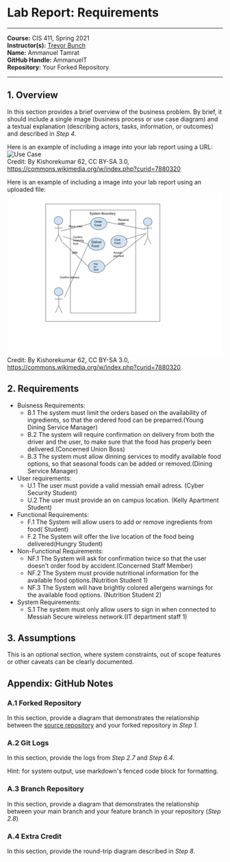 # Lab Report: Requirements
___
**Course:** CIS 411, Spring 2021  
**Instructor(s):** [Trevor Bunch](https://github.com/trevordbunch)  
**Name:** Ammanuel Tamrat  
**GitHub Handle:** AmmanuelT  
**Repository:** Your Forked Repository  
___

## 1. Overview
In this section provides a brief overview of the business problem.  By brief, it should include a single image (business process or use case diagram) and a textual explanation (describing actors, tasks, information, or outcomes) and described in *Step 4*.

Here is an example of including a image into your lab report using a URL:  
![Use Case](https://commons.wikimedia.org/wiki/File:Use_case_restaurant_model.svg#/media/File:Use_case_restaurant_model.svg)  
Credit: By Kishorekumar 62, CC BY-SA 3.0, https://commons.wikimedia.org/w/index.php?curid=7880320

Here is an example of including a image into your lab report using an uploaded file:  
![Use Case Diagram](/assets/useCase.svg)  
Credit: By Kishorekumar 62, CC BY-SA 3.0, https://commons.wikimedia.org/w/index.php?curid=7880320

## 2. Requirements
- Buisness Requirements:
    - B.1 The system must limit the orders based on the availability of ingredients, so that the ordered food can be preparred.(Young Dining Service Manager)
    - B.2 The system will require confirmation on delivery from both the driver and the user, to make sure that the food has properly been delivered.(Concerned Union Boss)
    - B.3 The system must allow dinning services to modify available food options, so that seasonal foods can be added or removed.(Dining Service Manager)
- User requirements:
    - U.1 The user must povide a valid messiah email adress. (Cyber Security Student)
    - U.2 The user must provide an on campus location. (Kelly Apartment Student)
- Functional Requirements:
    - F.1 The System will allow users to add or remove ingredients from food( Student)
    - F.2 The System will offer the live location of the food being delivered(Hungry Student)
- Non-Functional Requirements:
    - NF.1 The System will ask for confirmation twice so that the user doesn't order food by accident.(Concerned Staff Member)
    - NF.2 The System must provide nutritional information for the available food options.(Nutrition Student 1)
    - NF.3 The System will have brightly colored allergens warnings for the available food options. (Nutrition Student 2)
- System Requirements:
    - S.1 The system must only allow users to sign in when connected to Messiah Secure wireless network.(IT department staff 1)

## 3. Assumptions
This is an optional section, where system constraints, out of scope features or other caveats can be clearly documented.  

## Appendix: GitHub Notes

### A.1 Forked Repository
In this section, provide a diagram that demonstrates the relationship between the [source repository](https://github.com/trevordbunch/cis411_lab0_req) and your forked repository in *Step 1.*  

### A.2 Git Logs
In this section, provide the logs from *Step 2.7* and *Step 6.4*.

Hint: for system output, use markdown's fenced code block for formatting.

### A.3 Branch Repository
In this section, provide a diagram that demonstrates the relationship between your main branch and your feature branch in your repository (*Step 2.8*)

### A.4 Extra Credit
In this section, provide the round-trip diagram described in *Step 8*.